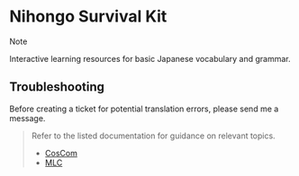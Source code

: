 # Nihongo Survival Kit

> [!Note]
> Interactive learning resources for basic Japanese vocabulary and grammar.

## Troubleshooting

Before creating a ticket for potential translation errors, please send me a message.

> Refer to the listed documentation for guidance on relevant topics.
> - [CosCom](https://www.coscom.co.jp/learnjapanese101/)
> - [MLC](https://www.mlcjapanese.co.jp)
